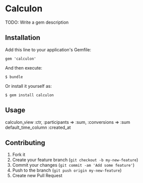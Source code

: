 # Calculon

TODO: Write a gem description

## Installation

Add this line to your application's Gemfile:

    gem 'calculon'

And then execute:

    $ bundle

Or install it yourself as:

    $ gem install calculon

## Usage

calculon_view :ctr, :participants => :sum, :conversions => :sum
default_time_column :created_at

## Contributing

1. Fork it
2. Create your feature branch (`git checkout -b my-new-feature`)
3. Commit your changes (`git commit -am 'Add some feature'`)
4. Push to the branch (`git push origin my-new-feature`)
5. Create new Pull Request
